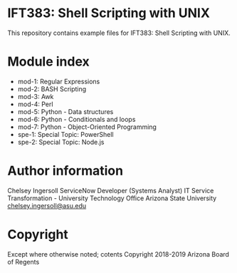 # IFT383: Shell Scripting with UNIX
This repository contains example files for IFT383: Shell Scripting with UNIX.

# Module index
- mod-1: Regular Expressions
- mod-2: BASH Scripting
- mod-3: Awk
- mod-4: Perl
- mod-5: Python - Data structures
- mod-6: Python - Conditionals and loops
- mod-7: Python - Object-Oriented Programming
- spe-1: Special Topic: PowerShell
- spe-2: Special Topic: Node.js

# Author information
Chelsey Ingersoll
ServiceNow Developer (Systems Analyst)
IT Service Transformation - University Technology Office
Arizona State University
chelsey.ingersoll@asu.edu

# Copyright
Except where otherwise noted; cotents Copyright 2018-2019 Arizona Board of Regents
